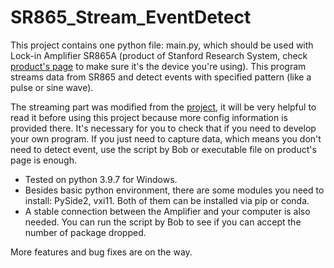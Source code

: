 # SR865_Stream_EventDetect

This project contains one python file: main.py, which should be used with Lock-in Amplifier SR865A (product of Stanford Research System, check [product's page](https://www.thinksrs.com/products/sr865a.html) to make sure it's the device you're using). This program streams data from SR865 and detect events with specified pattern (like a pulse or sine wave).

The streaming part was modified from the [project](https://github.com/BobBaylor/stream), it will be very helpful to read it before using this project because more config information is provided there. It's necessary for you to check that if you need to develop your own program. If you just need to capture data, which means you don't need to detect event, use the script by Bob or executable file on product's page is enough.

* Tested on python 3.9.7 for Windows.
* Besides basic python environment, there are some modules you need to install: PySide2, vxi11. Both of them can be installed via pip or conda.
* A stable connection between the Amplifier and your computer is also needed. You can run the script by Bob to see if you can accept the number of package dropped.

More features and bug fixes are on the way.
